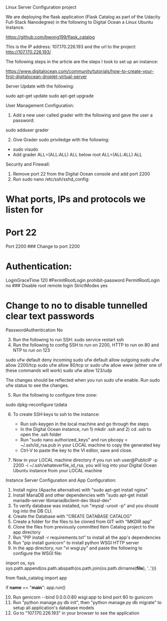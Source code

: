 Linux Server Configuration project

We are deploying the flask application (Flask Catalog as part of the Udacity Full-Stack Nanodegree) in the following to Digital Ocean a Linux Ubuntu Instance. 

https://github.com/bwong199/flask_catalog

This is the IP address: 107.170.226.193 and the url to the project: http://107.170.226.193/

The following steps in the article are the steps I took to set up an instance: 

https://www.digitalocean.com/community/tutorials/how-to-create-your-first-digitalocean-droplet-virtual-server

Server Update with the following: 

sudo apt-get update
sudo apt-get upgrade

User Management Configuration:

1) Add a new user called grader with the following and gave the user a password:

sudo adduser grader

2) Give Grader sudo priviledge with the following:

- sudo visudo
- Add grader  ALL=(ALL:ALL) ALL below root    ALL=(ALL:ALL) ALL


Security and Firewall:

1) Remove port 22 from the Digital Ocean console and add port 2200
2) Run sudo nano /etc/ssh/sshd_config:

# What ports, IPs and protocols we listen for
# Port 22
Port 2200 ### Change to port 2200

# Authentication:
LoginGraceTime 120
#PermitRootLogin prohibit-password
PermitRootLogin no ### Disable root remote login
StrictModes yes

# Change to no to disable tunnelled clear text passwords
PasswordAuthentication No



3) Run the following to run SSH: 
	sudo service restart ssh 
4) Run the following to config SSH to run on 2200, HTTP to run on 80 and NTP to run on 123

sudo ufw default deny incoming
sudo ufw default allow outgoing
sudo ufw allow 2200/tcp
sudo ufw allow 80/tcp or sudo ufw allow www (either one of these commands will work)
sudo ufw allow 123/udp

The changes should be reflected when you run sudo ufw enable. Run sudo ufw status to see the changes. 

5) Run the following to configure time zone: 

sudo dpkg-reconfigure tzdata

6) To create SSH keys to ssh to the instance:
	- Run ssh-keygen in the local machine and go through the steps 
	- In the Digital Ocean instance, run 1) mkdir .ssh and 2) cd .ssh to open the .ssh folder
	- Run "sudo nano authorized_keys" and run pbcopy < ~/.ssh/id_rsa.pub in your LOCAL machine to copy the generated key
	- Ctrl-V to paste the key to the VI editor, save and close. 

7) Now in your LOCAL machine directory if you run ssh user@PublicIP -p 2200 -i ~/.ssh/whateverfile_id_rsa, you will log into your Digital Ocean Ubuntu instance from your LOCAL machine


Instance Server Configuration and App Configuration:

1) Install nginx (Apache alternative) with "sudo apt-get install nginx"
2) Install MariaDB and other dependencies with "sudo apt-get install mariadb-server libmariadbclient-dev libssl-dev"
3) To verify database was installed, run "mysql -uroot -p" and you should log into the DB CLI. 
4) Create the Database with "CREATE DATABASE CATALOG"
5) Create a folder for the files to be cloned from GIT with "MKDIR app"
6) Clone the files from previously committed Item Catalog project to the app directory
7) Run "PIP install -r requirements.txt" to install all the app's dependencies
8) Run "pip install gunicorn" to install python WSGI HTTP server
9) In the app directory, run "vi wsgi.py" and paste the following to configure the WSGI file:

import os, sys
sys.path.append(os.path.abspath(os.path.join(os.path.dirname(__file__), '..')))

from flask_catalog import app

if __name__ == "__main__":
    app.run()


10) Run genicorn --bind 0.0.0.0:80 wsgi:app to bind port 80 to gunicorn
11) Run "python manage.py db init", then "python manage.py db migrate" to setup all application's database models
12) Go to "107.170.226.193" in your browser to see the application






